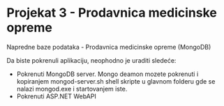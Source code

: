 # Projekat 3 - Prodavnica medicinske opreme
Napredne baze podataka - Prodavnica medicinske opreme (MongoDB)

Da biste pokrenuli aplikaciju, neophodno je uraditi sledeće:

- Pokrenuti MongoDB server. Mongo deamon mozete pokrenuti i kopiranjem mongod-server.sh shell skripte u glavnom folderu gde se nalazi mongod.exe i startovanjem iste.
- Pokrenuti ASP.NET WebAPI
